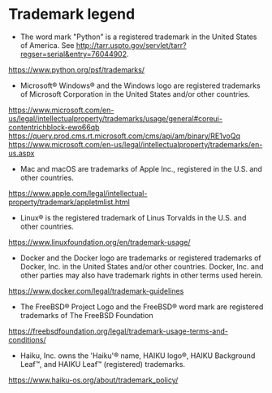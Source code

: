 # Trademark legend

-   The word mark \"Python\" is a registered trademark in the United States of America. See <http://tarr.uspto.gov/servlet/tarr?regser=serial&entry=76044902>.

<https://www.python.org/psf/trademarks/>

-   Microsoft® Windows® and the Windows logo are registered trademarks of Microsoft Corporation in the United States and/or other countries.

<https://www.microsoft.com/en-us/legal/intellectualproperty/trademarks/usage/general#coreui-contentrichblock-ewo66qb> <https://query.prod.cms.rt.microsoft.com/cms/api/am/binary/RE1voQq> <https://www.microsoft.com/en-us/legal/intellectualproperty/trademarks/en-us.aspx>

-   Mac and macOS are trademarks of Apple Inc., registered in the U.S. and other countries.

<https://www.apple.com/legal/intellectual-property/trademark/appletmlist.html>

-   Linux® is the registered trademark of Linus Torvalds in the U.S. and other countries.

<https://www.linuxfoundation.org/en/trademark-usage/>

-   Docker and the Docker logo are trademarks or registered trademarks of Docker, Inc. in the United States and/or other countries. Docker, Inc. and other parties may also have trademark rights in other terms used herein.

<https://www.docker.com/legal/trademark-guidelines>

-   The FreeBSD® Project Logo and the FreeBSD® word mark are registered trademarks of The FreeBSD Foundation

<https://freebsdfoundation.org/legal/trademark-usage-terms-and-conditions/>

-   Haiku, Inc. owns the \'Haiku\'® name, HAIKU logo®, HAIKU Background Leaf™, and HAIKU Leaf™ (registered) trademarks.

<https://www.haiku-os.org/about/trademark_policy/>

